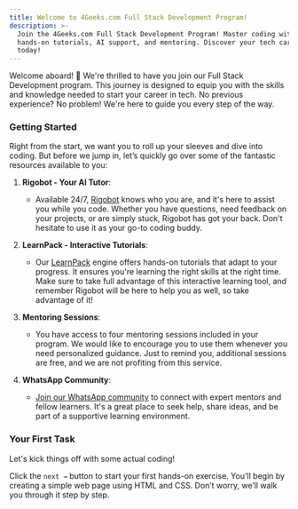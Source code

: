 ```yaml
---
title: Welcome to 4Geeks.com Full Stack Development Program!
description: >-
  Join the 4Geeks.com Full Stack Development Program! Master coding with
  hands-on tutorials, AI support, and mentoring. Discover your tech career
  today!
---
```

Welcome aboard! 🎉 We're thrilled to have you join our Full Stack Development program. This journey is designed to equip you with the skills and knowledge needed to start your career in tech. No previous experience? No problem! We're here to guide you every step of the way.

### Getting Started

Right from the start, we want you to roll up your sleeves and dive into coding. But before we jump in, let’s quickly go over some of the fantastic resources available to you:

1. **Rigobot - Your AI Tutor**:
   - Available 24/7, [Rigobot](https://4geeks.com/rigobot) knows who you are, and it's here to assist you while you code. Whether you have questions, need feedback on your projects, or are simply stuck, Rigobot has got your back. Don't hesitate to use it as your go-to coding buddy.

2. **LearnPack - Interactive Tutorials**:
   - Our [LearnPack](https://4geeks.com/learnpack) engine offers hands-on tutorials that adapt to your progress. It ensures you're learning the right skills at the right time. Make sure to take full advantage of this interactive learning tool, and remember Rigobot will be here to help you as well, so take advantage of it!

3. **Mentoring Sessions**:
   - You have access to four mentoring sessions included in your program. We would like to encourage you to use them whenever you need personalized guidance. Just to remind you, additional sessions are free, and we are not profiting from this service.

4. **WhatsApp Community**:
   - [Join our WhatsApp community](https://chat.whatsapp.com/CBppI0ulMt8Dx4Fsw9AreG) to connect with expert mentors and fellow learners. It's a great place to seek help, share ideas, and be part of a supportive learning environment.

### Your First Task

Let's kick things off with some actual coding! 

Click the `next →` button to start your first hands-on exercise. You'll begin by creating a simple web page using HTML and CSS. Don’t worry, we’ll walk you through it step by step.
